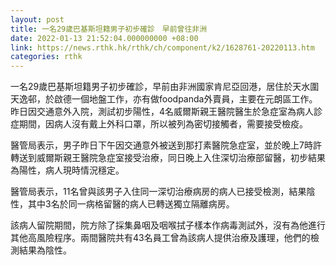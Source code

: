 ```yaml
---
layout: post
title: 一名29歲巴基斯坦籍男子初步確診　早前曾往非洲
date: 2022-01-13 21:52:04.000000000 +08:00
link: https://news.rthk.hk/rthk/ch/component/k2/1628761-20220113.htm
categories: rthk
---
```


一名29歲巴基斯坦籍男子初步確診，早前由非洲國家肯尼亞回港，居住於天水圍天逸邨，於啟德一個地盤工作，亦有做foodpanda外賣員，主要在元朗區工作。昨日因交通意外入院，測試初步陽性，4名威爾斯親王醫院醫生於急症室為病人診症期間，因病人沒有戴上外科口罩，所以被列為密切接觸者，需要接受檢疫。

醫管局表示，男子昨日下午因交通意外被送到那打素醫院急症室，並於晚上7時許轉送到威爾斯親王醫院急症室接受治療，同日晚上入住深切治療部留醫，初步結果為陽性，病人現時情況穩定。

醫管局表示，11名曾與該男子入住同一深切治療病房的病人已接受檢測，結果陰性，其中3名於同一病格留醫的病人已轉送獨立隔離病房。

該病人留院期間，院方除了採集鼻咽及咽喉拭子樣本作病毒測試外，沒有為他進行其他高風險程序。兩間醫院共有43名員工曾為該病人提供治療及護理，他們的檢測結果為陰性。
